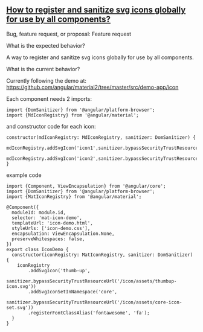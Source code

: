 [How to register and sanitize svg icons globally for use by all components?](https://github.com/angular/material2/issues/2610)
---
Bug, feature request, or proposal:
Feature request

What is the expected behavior?

A way to register and sanitize svg icons globally for use by all components.

What is the current behavior?

Currently following the demo at:
https://github.com/angular/material2/tree/master/src/demo-app/icon

Each component needs 2 imports:

```
import {DomSanitizer} from '@angular/platform-browser';
import {MdIconRegistry} from '@angular/material';
```
and constructor code for each icon:
```
constructor(mdIconRegistry: MdIconRegistry, sanitizer: DomSanitizer) {
    mdIconRegistry.addSvgIcon('icon1',sanitizer.bypassSecurityTrustResourceUrl('assets/icon1.svg'));
    mdIconRegistry.addSvgIcon('icon2',sanitizer.bypassSecurityTrustResourceUrl('assets/icon2.svg'));
}
```
example code
```
import {Component, ViewEncapsulation} from '@angular/core';
import {DomSanitizer} from '@angular/platform-browser';
import {MatIconRegistry} from '@angular/material';

@Component({
  moduleId: module.id,
  selector: 'mat-icon-demo',
  templateUrl: 'icon-demo.html',
  styleUrls: ['icon-demo.css'],
  encapsulation: ViewEncapsulation.None,
  preserveWhitespaces: false,
})
export class IconDemo {
  constructor(iconRegistry: MatIconRegistry, sanitizer: DomSanitizer) {
    iconRegistry
        .addSvgIcon('thumb-up',
            sanitizer.bypassSecurityTrustResourceUrl('/icon/assets/thumbup-icon.svg'))
        .addSvgIconSetInNamespace('core',
            sanitizer.bypassSecurityTrustResourceUrl('/icon/assets/core-icon-set.svg'))
        .registerFontClassAlias('fontawesome', 'fa');
  }
}
```
